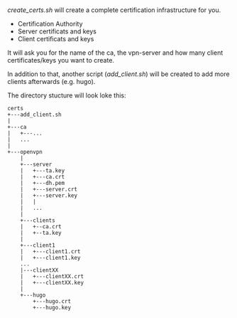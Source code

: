 #  #

*create_certs.sh* will create a complete certification infrastructure for you.

- Certification Authority
- Server certificats and keys
- Client certificats and keys

It will ask you for the name of the ca, the vpn-server and how many client certificates/keys you want to create.

In addition to that, another script (*add_client.sh*) will be created to add more clients afterwards (e.g. hugo).

The directory stucture will look loke this:

```
certs
+---add_client.sh
|
+---ca
|   +---...
|   ...
|
+---openvpn
    |
    +---server
    |   +---ta.key
    |   +---ca.crt
    |   +---dh.pem
    |   +---server.crt
    |   +---server.key
    |   |
    |   ...
    |
    +---clients
    |   +--ca.crt
    |   +--ta.key
    |
    +---client1
    |   +---client1.crt
    |   +---client1.key
    ...
    |---clientXX
    |   +---clientXX.crt
    |   +---clientXX.key
    |
    +---hugo
        +---hugo.crt
        +---hugo.key 
```

